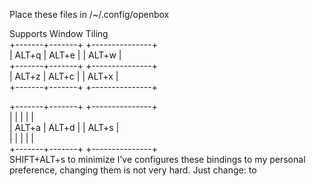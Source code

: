 Place these files in /~/.config/openbox

Supports Window Tiling  
 +-------+-------+   +---------------+  
 | ALT+q | ALT+e |   |     ALT+w     |  
 +-------+-------+   +---------------+  
 | ALT+z | ALT+c |   |     ALT+x     |  
 +-------+-------+   +---------------+  
 
 +-------+-------+   +---------------+  
 |       |       |   |               |  
 | ALT+a | ALT+d |   |     ALT+s     |  
 |       |       |   |               |  
 +-------+-------+   +---------------+  
SHIFT+ALT+s to minimize
I've configures these bindings to my personal preference, changing them is not very hard. Just change:
<keybind key="m-y-k-e-y-s">
to
<keybind key="y-o-u-r-k-e-y-s">
